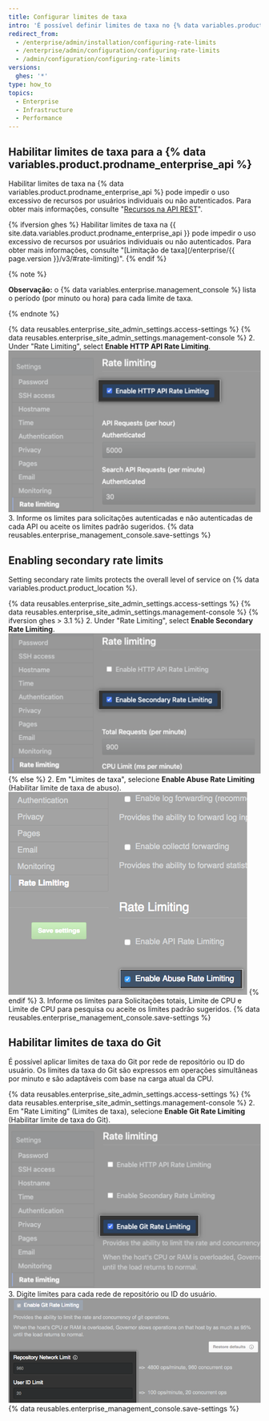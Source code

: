 ```yaml
---
title: Configurar limites de taxa
intro: 'É possível definir limites de taxa no {% data variables.product.prodname_ghe_server %} usando o {% data variables.enterprise.management_console %}.'
redirect_from:
  - /enterprise/admin/installation/configuring-rate-limits
  - /enterprise/admin/configuration/configuring-rate-limits
  - /admin/configuration/configuring-rate-limits
versions:
  ghes: '*'
type: how_to
topics:
  - Enterprise
  - Infrastructure
  - Performance
---
```


## Habilitar limites de taxa para a {% data variables.product.prodname_enterprise_api %}

Habilitar limites de taxa na {% data variables.product.prodname_enterprise_api %} pode impedir o uso excessivo de recursos por usuários individuais ou não autenticados. Para obter mais informações, consulte "[Recursos na API REST](/rest/overview/resources-in-the-rest-api#rate-limiting)".

{% ifversion ghes %}
Habilitar limites de taxa na {{ site.data.variables.product.prodname_enterprise_api }} pode impedir o uso excessivo de recursos por usuários individuais ou não autenticados. Para obter mais informações, consulte "[Limitação de taxa](/enterprise/{{ page.version }}/v3/#rate-limiting)".
{% endif %}

{% note %}

**Observação:** o {% data variables.enterprise.management_console %} lista o período (por minuto ou hora) para cada limite de taxa.

{% endnote %}

{% data reusables.enterprise_site_admin_settings.access-settings %}
{% data reusables.enterprise_site_admin_settings.management-console %}
2. Under "Rate Limiting", select **Enable HTTP API Rate Limiting**. ![Caixa de seleção para habilitar limite de taxas de API](/assets/images/enterprise/management-console/api-rate-limits-checkbox.png)
3. Informe os limites para solicitações autenticadas e não autenticadas de cada API ou aceite os limites padrão sugeridos.
{% data reusables.enterprise_management_console.save-settings %}

## Enabling secondary rate limits

Setting secondary rate limits protects the overall level of service on {% data variables.product.product_location %}.

{% data reusables.enterprise_site_admin_settings.access-settings %}
{% data reusables.enterprise_site_admin_settings.management-console %}
{% ifversion ghes > 3.1 %}
2. Under "Rate Limiting", select **Enable Secondary Rate Limiting**. ![Checkbox for enabling secondary rate limiting](/assets/images/enterprise/management-console/secondary-rate-limits-checkbox.png)
{% else %}
2. Em "Limites de taxa", selecione **Enable Abuse Rate Limiting** (Habilitar limite de taxa de abuso). ![Caixa de seleção para habilitar limite de taxas de abuso](/assets/images/enterprise/management-console/abuse-rate-limits-checkbox.png)
{% endif %}
3. Informe os limites para Solicitações totais, Limite de CPU e Limite de CPU para pesquisa ou aceite os limites padrão sugeridos.
{% data reusables.enterprise_management_console.save-settings %}

## Habilitar limites de taxa do Git

É possível aplicar limites de taxa do Git por rede de repositório ou ID do usuário. Os limites da taxa do Git são expressos em operações simultâneas por minuto e são adaptáveis com base na carga atual da CPU.

{% data reusables.enterprise_site_admin_settings.access-settings %}
{% data reusables.enterprise_site_admin_settings.management-console %}
2. Em "Rate Limiting" (Limites de taxa), selecione **Enable Git Rate Limiting** (Habilitar limite de taxa do Git). ![Caixa de seleção para habilitar limite de taxas do Git](/assets/images/enterprise/management-console/git-rate-limits-checkbox.png)
3. Digite limites para cada rede de repositório ou ID do usuário. ![Campos para limites de rede de repositório e ID do usuário](/assets/images/enterprise/management-console/example-git-rate-limits.png)
{% data reusables.enterprise_management_console.save-settings %}
